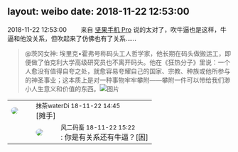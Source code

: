 layout: weibo
date: 2018-11-22 12:53:00
---
<meta name="referrer" content="no-referrer" />

2018-11-22 12:53:00  &nbsp;&nbsp;&nbsp;&nbsp;&nbsp;&nbsp; 来自 <a href="http://app.weibo.com/t/feed/Z4AgP" rel="nofollow">坚果手机 Pro</a>
说的太对了，吹牛逼也是这样，牛逼和他没关系，但吹起来了仿佛也有了关系……
>  @茨冈女神: 埃里克•霍弗号称码头工人哲学家，他长期在码头做搬运工，即便做了伯克利大学高级研究员也不离开码头。他在《狂热分子》里说：一个人愈没有值得自夸之处，就愈容易夸耀自己的国家、宗教、种族或他所参与的神圣事业；这本质上是对一种事物牢牢攀附——攀附一件可以带给我们渺小人生意义和价值的东西。 ​​​
>  ![图片](https://wx1.sinaimg.cn/large/0061NvUtly1fxgodbe1prj30990dwjsa.jpg)

<table style="width: 100%;">
  <tr>
    <td style="width: 40px;"><img style="border-radius:50%" src="https://tva4.sinaimg.cn/crop.7.0.735.735.50/69913cd7jw8f7htri4j2qj20ku0kfmxx.jpg?KID=imgbed,tva&Expires=1624466391&ssig=EGWfOioxnJ"></td>
    <td colspan="2"><small>抹茶waterDi 18-11-22 14:45</small><br/>[摊手]</td>
  </tr>
  <tr>
    <td/>
    <td style="width: 40px;"><img style="border-radius:50%" src="https://tva3.sinaimg.cn/crop.0.0.639.639.50/6d2a6003jw8f3idy69w2gj20hs0hrt9g.jpg?KID=imgbed,tva&Expires=1624466391&ssig=l8wdvgW74Z"></td>
    <td><small>风二码畜 18-11-22 15:22</small><br/>: 你是有关系还有牛逼？[困]</td>
  </tr>
</table>
